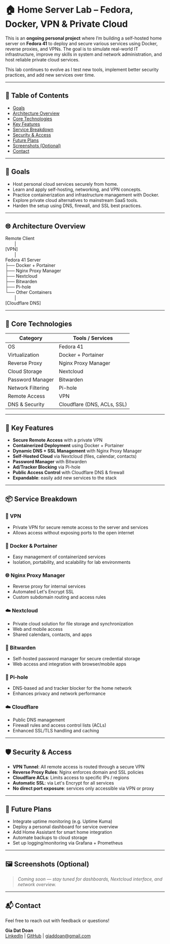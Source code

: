 # 🏠 Home Server Lab – Fedora, Docker, VPN & Private Cloud

This is an **ongoing personal project** where I’m building a self-hosted home server on **Fedora 41** to deploy and secure various services using Docker, reverse proxies, and VPNs. The goal is to simulate real-world IT infrastructure, improve my skills in system and network administration, and host reliable private cloud services.

This lab continues to evolve as I test new tools, implement better security practices, and add new services over time.

---

## 📌 Table of Contents

- [Goals](#goals)
- [Architecture Overview](#architecture-overview)
- [Core Technologies](#core-technologies)
- [Key Features](#key-features)
- [Service Breakdown](#service-breakdown)
- [Security & Access](#security--access)
- [Future Plans](#future-plans)
- [Screenshots (Optional)](#screenshots-optional)
- [Contact](#contact)

---

## 🎯 Goals

- Host personal cloud services securely from home.
- Learn and apply self-hosting, networking, and VPN concepts.
- Practice containerization and infrastructure management with Docker.
- Explore private cloud alternatives to mainstream SaaS tools.
- Harden the setup using DNS, firewall, and SSL best practices.

---

## 🌐 Architecture Overview

Remote Client  
  │  
[VPN]  
  │  
Fedora 41 Server  
├── Docker + Portainer  
├── Nginx Proxy Manager  
├── Nextcloud  
├── Bitwarden  
├── Pi-hole  
└── Other Containers  
  │  
[Cloudflare DNS]

---

## 🧰 Core Technologies

| Category           | Tools / Services                          |
|--------------------|-------------------------------------------|
| OS                 | Fedora 41                                 |
| Virtualization     | Docker + Portainer                        |
| Reverse Proxy      | Nginx Proxy Manager                       |
| Cloud Storage      | Nextcloud                                 |
| Password Manager   | Bitwarden                                 |
| Network Filtering  | Pi-hole                                   |
| Remote Access      | VPN                                       |
| DNS & Security     | Cloudflare (DNS, ACLs, SSL)              |

---

## 🚀 Key Features

- **Secure Remote Access** with a private VPN
- **Containerized Deployment** using Docker + Portainer
- **Dynamic DNS + SSL Management** with Nginx Proxy Manager
- **Self-Hosted Cloud** via Nextcloud (files, calendar, contacts)
- **Password Manager** with Bitwarden
- **Ad/Tracker Blocking** via Pi-hole
- **Public Access Control** with Cloudflare DNS & firewall
- **Expandable**: easily add new services to the stack

---

## 📦 Service Breakdown

### 🔐 VPN
- Private VPN for secure remote access to the server and services
- Allows access without exposing ports to the open internet

### 🐳 Docker & Portainer
- Easy management of containerized services
- Isolation, portability, and scalability for lab environments

### 🌐 Nginx Proxy Manager
- Reverse proxy for internal services
- Automated Let's Encrypt SSL
- Custom subdomain routing and access rules

### ☁️ Nextcloud
- Private cloud solution for file storage and synchronization
- Web and mobile access
- Shared calendars, contacts, and apps

### 🔐 Bitwarden
- Self-hosted password manager for secure credential storage
- Web access and integration with browser/mobile apps

### 🛑 Pi-hole
- DNS-based ad and tracker blocker for the home network
- Enhances privacy and network performance

### ☁️ Cloudflare
- Public DNS management
- Firewall rules and access control lists (ACLs)
- Enhanced SSL/TLS handling and caching

---

## 🛡️ Security & Access

- **VPN Tunnel**: All remote access is routed through a secure VPN
- **Reverse Proxy Rules**: Nginx enforces domain and SSL policies
- **Cloudflare ACLs**: Limits access to specific IPs / regions
- **Automatic SSL**: via Let's Encrypt for all services
- **No direct port exposure**: services only accessible via VPN or proxy

---

## 🧠 Future Plans

- Integrate uptime monitoring (e.g. Uptime Kuma)
- Deploy a personal dashboard for service overview
- Add Home Assistant for smart home integration
- Automate backups to cloud storage
- Set up logging/monitoring via Grafana + Prometheus

---

## 🖼️ Screenshots (Optional)

> _Coming soon — stay tuned for dashboards, Nextcloud interface, and network overview._

---

## 📬 Contact

Feel free to reach out with feedback or questions!

**Gia Dat Doan**  
[LinkedIn](https://linkedin.com/in/giaddoan) | [GitHub](https://github.com/GiaDDoan) | giaddoan@gmail.com
